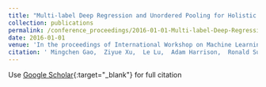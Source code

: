 ```yaml
---
title: "Multi-label Deep Regression and Unordered Pooling for Holistic Interstitial Lung Disease Pattern Detection"
collection: publications
permalink: /conference_proceedings/2016-01-01-Multi-label-Deep-Regression-and-Unordered-Pooling-for-Holistic-Interstitial-Lung-Disease-Pattern-Detection
date: 2016-01-01
venue: 'In the proceedings of International Workshop on Machine Learning in Medical Imaging'
citation: ' Mingchen Gao,  Ziyue Xu,  Le Lu,  Adam Harrison,  Ronald Summers,  Daniel Mollura, &quot;Multi-label Deep Regression and Unordered Pooling for Holistic Interstitial Lung Disease Pattern Detection.&quot; In the proceedings of International Workshop on Machine Learning in Medical Imaging, 2016.'
---
```

Use [Google Scholar](https://scholar.google.com/scholar?q=Multi+label+Deep+Regression+and+Unordered+Pooling+for+Holistic+Interstitial+Lung+Disease+Pattern+Detection){:target="_blank"} for full citation